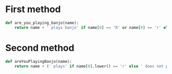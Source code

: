 # First method

```python
def are_you_playing_banjo(name):
    return name + ' plays banjo' if name[0] == 'R' or name[0] == 'r' else name + ' does not play banjo'  
```

# Second method

```python
def areYouPlayingBanjo(name):
    return name + (' plays' if name[0].lower() == 'r' else ' does not play') + " banjo";
```
